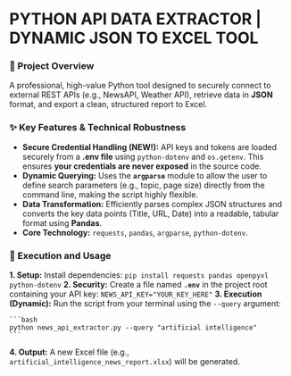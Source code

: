# PYTHON API DATA EXTRACTOR | DYNAMIC JSON TO EXCEL TOOL

### 🎯 Project Overview

A professional, high-value Python tool designed to securely connect to external REST APIs (e.g., NewsAPI, Weather API), retrieve data in **JSON** format, and export a clean, structured report to Excel.

### ✨ Key Features & Technical Robustness

* **Secure Credential Handling (NEW!):** API keys and tokens are loaded securely from a **.env file** using `python-dotenv` and `os.getenv`. This ensures **your credentials are never exposed** in the source code.
* **Dynamic Querying:** Uses the **`argparse`** module to allow the user to define search parameters (e.g., topic, page size) directly from the command line, making the script highly flexible.
* **Data Transformation:** Efficiently parses complex JSON structures and converts the key data points (Title, URL, Date) into a readable, tabular format using **Pandas**.
* **Core Technology:** `requests`, `pandas`, `argparse`, `python-dotenv`.

### 🚀 Execution and Usage

**1. Setup:** Install dependencies: `pip install requests pandas openpyxl python-dotenv`
**2. Security:** Create a file named **`.env`** in the project root containing your API key: `NEWS_API_KEY="YOUR_KEY_HERE"`
**3. Execution (Dynamic):** Run the script from your terminal using the `--query` argument:

    ```bash
    python news_api_extractor.py --query "artificial intelligence"
    ```

**4. Output:** A new Excel file (e.g., `artificial_intelligence_news_report.xlsx`) will be generated.
